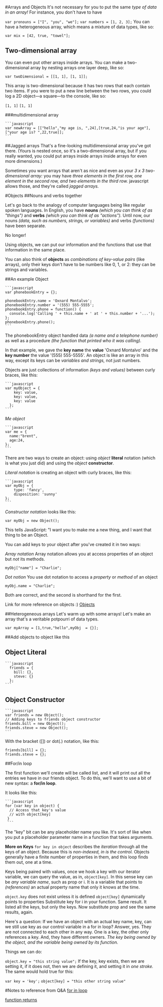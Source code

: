 #Arrays and Objects
It's not necessary for you to put the same *type of data in an array!* For instance, you don't have to have

`var pronouns = ["I", "you", "we"];`
`var numbers = [1, 2, 3];`
You can have a heterogeneous array, which means a mixture of data types, like so:

`var mix = [42, true, "towel"];`

## Two-dimensional array 
You can even put other arrays inside arrays. You can make a two-dimensional array by nesting arrays one layer deep, like so:

`var twoDimensional = [[1, 1], [1, 1]];`

This array is two-dimensional because it has two rows that each contain two items. If you were to put a new line between the two rows, you could log a 2D object—a square—to the console, like so:

`[1, 1]`
`[1, 1]`

###multidimensional array
    
    ```javascript
    var newArray = [["hello","my age is, ",24],[true,24,"is your age"],["your age is? ",22,true]];
    ```
##Jagged arrays
That's a fine-looking multidimensional array you've got there. (Yours is nested once, so it's a two-dimensional array, but if you really wanted, you could put arrays inside arrays inside arrays for even more dimensions.)


Sometimes you want arrays that aren't as nice and even as your *3 x 3 two-dimensional array:* you may have *three elements in the first row, one element in the second row, and two elements in the third row.* javascript allows those, and they're called *jagged arrays.*

#Objects 
##Nouns and verbs together

Let's go back to the analogy of computer languages being like regular spoken languages. In English, you have **nouns** *(which you can think of as "things")* and **verbs** *(which you can think of as "actions").* Until now, our nouns *(data, such as numbers, strings, or variables)* and verbs *(functions)* have been separate.

No longer!

Using objects, we can put our information and the functions that use that information in the same place.

You can also think of **objects** as *combinations of key-value pairs* (like arrays), only their keys don't have to be numbers like 0, 1, or 2: they can be strings and variables.

##An example Object

    ```javascript
    var phonebookEntry = {};

    phonebookEntry.name = 'Oxnard Montalvo';
    phonebookEntry.number = '(555) 555-5555';
    phonebookEntry.phone = function() {
      console.log('Calling ' + this.name + ' at ' + this.number + '...');
    };
    phonebookEntry.phone();
    ```

The phonebookEntry object handled data *(a name and a telephone number)* as well as a procedure *(the function that printed who it was calling).*

In that example, we gave the **key name** the **value** 'Oxnard Montalvo' and the **key number** the value '(555) 555-5555'. An object is like an array in this way, except its keys can be *variables and strings,* not just numbers.

Objects are just collections of information *(keys and values)* between curly braces, like this:



    ```javascript
    var myObject = {
        key: value,
        key: value,
        key: value
      };
    ```

*Me object*

    ```javascript
    var me = {
      name:"brent",
      age:24,
    };
    ```
There are two ways to create an object: using *object* **literal** notation (which is what you just did) and using the *object* **constructor**.

*Literal notation* is creating an object with curly braces, like this:

    ```javascript
    var myObj = {
        type: 'fancy',
        disposition: 'sunny'
    };
    ```
*Constructor notation* looks like this:

`var myObj = new Object();`

This tells JavaScript: "I want you to make me a new thing, and I want that thing to be an Object.

You can add keys to your object after you've created it in two ways:

*Array notation*
Array notation allows you at access properties of an object but *not*
its methods.

`myObj["name"] = "Charlie";`

*Dot notion*
You use dot notation to access a *property* or *method* of an object

`myObj.name = "Charlie";`

Both are correct, and the second is shorthand for the first.

Link for more reference on objects :) 
[Objects](http://www.w3schools.com/js/js_object_definition.asp)

##Heterogeneous arrays
Let's warm up with some arrays! Let's make an array that's a veritable potpourri of data types.

`var myArray = [1,true,"hello",myObj  = {}];`

##Add objects to object like this 

## Object Literal

    ```javascript
      friends = {
        bill: {},
        steve: {}
      };
    ```

## Object Constructor

    ```javascript
    var friends = new Object();
    // Adding keys to friends object constructor
    friends.bill = new Object();
    friends.steve = new Object();
    ```

With the bracket ([]) or dot(.) notation, like this:

    friends[bill] = {};
    friends.steve = {};

##For/in loop

The first function we'll create will be called list, and it will print out all the entries we have in our friends object. To do this, we'll want to use a bit of new syntax: a **for/in loop**.

It looks like this:

    ```javascript 
    for (var key in object) {
      // Access that key's value
      // with object[key]
     }
     ```
    
The "key" bit can be any placeholder name you like. It's sort of like when you put a placeholder parameter name in a function that takes arguments.

**More on Keys**
`for key in object` describes the *iteration* through all the keys of an object. Because this is *non-indexed, in is the control.* Objects generally have a finite number of properties in them, and this loop finds them out, one at a time.

Keys being paired with values, once we hook a key with our iterator variable, we can query the value, as in, `object[key]`. In this sense key can be *any variable name*, such as prop or i. It is a variable that points to *(references)* an actual property name that only it knows at the time.

`object.key` does not exist unless it is defined
`object[key]` dynamically points to properties
Substitute key for i in your function. Same result. It listed all the keys, but only the keys. Now substitute prop and see the same results, again.

Here's a question: If we have an object with an actual key name, key, can we still use key as our control variable in a for in loop? Answer, yes. They are not connected to each other in any way. One is a key, the other only references a key. And, they have different owners. *The key being owned by the object, and the variable being owned by its function.*

Things we can do:

`object.key = "this string value";`
If the key, key exists, then we are setting it, if it does not, then we are defining it, and setting it in *one stroke.* The same would hold true for this:

`var key = 'key';`
`object[key] = "this other string value"`

#Notes to reference from Q&A
[for in loop](http://www.codecademy.com/forum_questions/5286f472abf821c1d30033e8)

[function returns](http://www.codecademy.com/forum_questions/53a8e20a8c1ccca0db0011b8)